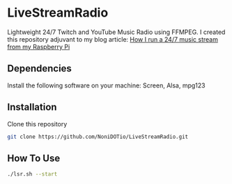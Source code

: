 # LiveStreamRadio
Lightweight 24/7 Twitch and YouTube Music Radio using FFMPEG.
I created this repository adjuvant to my blog article: [How I run a 24/7 music stream from my Raspberry Pi](https://noni.io/24-7-music-live-stream-raspberry-pi/)

## Dependencies
Install the following software on your machine: Screen, Alsa, mpg123

## Installation
Clone this repository
```bash
git clone https://github.com/NoniDOTio/LiveStreamRadio.git
```

## How To Use
```bash
./lsr.sh --start
```